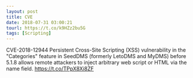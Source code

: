 ```yaml
---
layout: post
title: CVE
date: 2018-07-31 03:00:21
tourl: https://t.co/k9HZz2bu5G
tags: [Scripting]
---
```

CVE-2018-12944 Persistent Cross-Site Scripting (XSS) vulnerability in the "Categories" feature in SeedDMS (formerly LetoDMS and MyDMS) before 5.1.8 allows remote attackers to inject arbitrary web script or HTML via the name field.  https://t.co/TPpX8Xi8ZF
